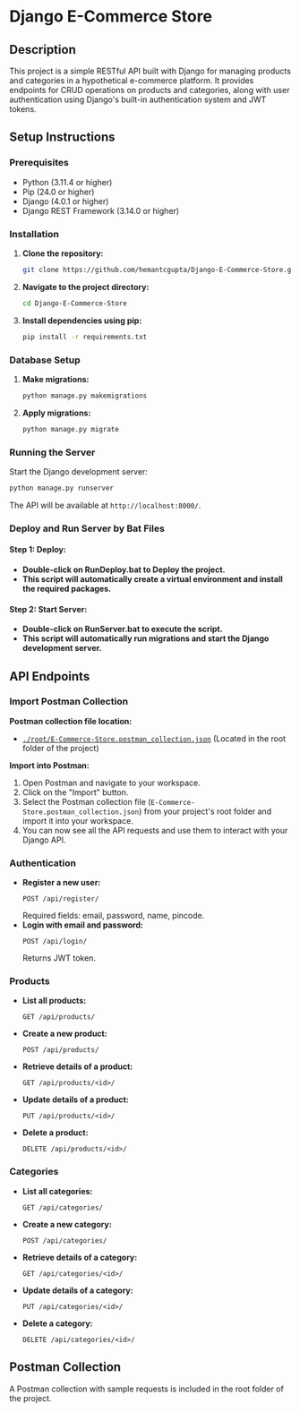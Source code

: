 # Django E-Commerce Store

## Description
This project is a simple RESTful API built with Django for managing products and categories in a hypothetical e-commerce platform. It provides endpoints for CRUD operations on products and categories, along with user authentication using Django's built-in authentication system and JWT tokens.

## Setup Instructions

### Prerequisites
- Python (3.11.4 or higher)
- Pip (24.0 or higher)
- Django (4.0.1 or higher)
- Django REST Framework (3.14.0 or higher)

### Installation
1. **Clone the repository:**
   ```bash
   git clone https://github.com/hemantcgupta/Django-E-Commerce-Store.git
   ```
2. **Navigate to the project directory:**
   ```bash
   cd Django-E-Commerce-Store
   ```
3. **Install dependencies using pip:**
   ```bash
   pip install -r requirements.txt
   ```

### Database Setup
1. **Make migrations:**
   ```bash
   python manage.py makemigrations
   ```
2. **Apply migrations:**
   ```bash
   python manage.py migrate
   ```

### Running the Server
Start the Django development server:
```bash
python manage.py runserver
```

The API will be available at `http://localhost:8000/`.

### Deploy and Run Server by Bat Files
#### **Step 1: Deploy:**
- **Double-click on RunDeploy.bat to Deploy the project.**
- **This script will automatically create a virtual environment and install the required packages.**
#### **Step 2: Start Server:**
- **Double-click on RunServer.bat to execute the script.**
- **This script will automatically run migrations and start the Django development server.**


## API Endpoints

### Import Postman Collection

**Postman collection file location:**
- [`./root/E-Commerce-Store.postman_collection.json`](E-Commerce-Store.postman_collection.json) (Located in the root folder of the project)

**Import into Postman:**
1. Open Postman and navigate to your workspace.
2. Click on the "Import" button.
3. Select the Postman collection file (`E-Commerce-Store.postman_collection.json`) from your project's root folder and import it into your workspace.
4. You can now see all the API requests and use them to interact with your Django API.


### Authentication
- **Register a new user:**
  ```
  POST /api/register/
  ```
  Required fields: email, password, name, pincode.
- **Login with email and password:**
  ```
  POST /api/login/
  ```
  Returns JWT token.

### Products
- **List all products:**
  ```
  GET /api/products/
  ```
- **Create a new product:**
  ```
  POST /api/products/
  ```
- **Retrieve details of a product:**
  ```
  GET /api/products/<id>/
  ```
- **Update details of a product:**
  ```
  PUT /api/products/<id>/
  ```
- **Delete a product:**
  ```
  DELETE /api/products/<id>/
  ```

### Categories
- **List all categories:**
  ```
  GET /api/categories/
  ```
- **Create a new category:**
  ```
  POST /api/categories/
  ```
- **Retrieve details of a category:**
  ```
  GET /api/categories/<id>/
  ```
- **Update details of a category:**
  ```
  PUT /api/categories/<id>/
  ```
- **Delete a category:**
  ```
  DELETE /api/categories/<id>/
  ```

## Postman Collection
A Postman collection with sample requests is included in the root folder of the project.
